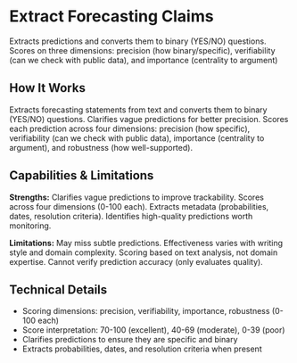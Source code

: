 # Extract Forecasting Claims

Extracts predictions and converts them to binary (YES/NO) questions. Scores on three dimensions: precision (how binary/specific), verifiability (can we check with public data), and importance (centrality to argument)

## How It Works

Extracts forecasting statements from text and converts them to binary (YES/NO) questions. Clarifies vague predictions for better precision. Scores each prediction across four dimensions: precision (how specific), verifiability (can we check with public data), importance (centrality to argument), and robustness (how well-supported).

## Capabilities & Limitations

**Strengths:** Clarifies vague predictions to improve trackability. Scores across four dimensions (0-100 each). Extracts metadata (probabilities, dates, resolution criteria). Identifies high-quality predictions worth monitoring.

**Limitations:** May miss subtle predictions. Effectiveness varies with writing style and domain complexity. Scoring based on text analysis, not domain expertise. Cannot verify prediction accuracy (only evaluates quality).

## Technical Details

- Scoring dimensions: precision, verifiability, importance, robustness (0-100 each)
- Score interpretation: 70-100 (excellent), 40-69 (moderate), 0-39 (poor)
- Clarifies predictions to ensure they are specific and binary
- Extracts probabilities, dates, and resolution criteria when present

